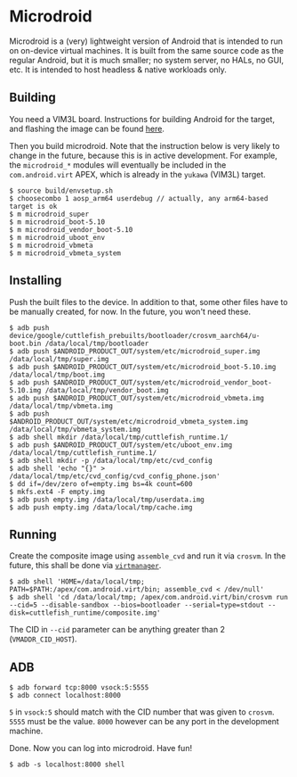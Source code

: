 # Microdroid

Microdroid is a (very) lightweight version of Android that is intended to run on
on-device virtual machines. It is built from the same source code as the regular
Android, but it is much smaller; no system server, no HALs, no GUI, etc. It is
intended to host headless & native workloads only.

## Building

You need a VIM3L board. Instructions for building Android for the target, and
flashing the image can be found [here](../docs/getting_started/yukawa.md).

Then you build microdroid. Note that the instruction below is very likely to
change in the future, because this is in active development. For example, the
`microdroid_*` modules will eventually be included in the `com.android.virt`
APEX, which is already in the `yukawa` (VIM3L) target.

```
$ source build/envsetup.sh
$ choosecombo 1 aosp_arm64 userdebug // actually, any arm64-based target is ok
$ m microdroid_super
$ m microdroid_boot-5.10
$ m microdroid_vendor_boot-5.10
$ m microdroid_uboot_env
$ m microdroid_vbmeta
$ m microdroid_vbmeta_system
```

## Installing

Push the built files to the device. In addition to that, some other files have
to be manually created, for now. In the future, you won't need these.

```
$ adb push device/google/cuttlefish_prebuilts/bootloader/crosvm_aarch64/u-boot.bin /data/local/tmp/bootloader
$ adb push $ANDROID_PRODUCT_OUT/system/etc/microdroid_super.img /data/local/tmp/super.img
$ adb push $ANDROID_PRODUCT_OUT/system/etc/microdroid_boot-5.10.img /data/local/tmp/boot.img
$ adb push $ANDROID_PRODUCT_OUT/system/etc/microdroid_vendor_boot-5.10.img /data/local/tmp/vendor_boot.img
$ adb push $ANDROID_PRODUCT_OUT/system/etc/microdroid_vbmeta.img /data/local/tmp/vbmeta.img
$ adb push $ANDROID_PRODUCT_OUT/system/etc/microdroid_vbmeta_system.img /data/local/tmp/vbmeta_system.img
$ adb shell mkdir /data/local/tmp/cuttlefish_runtime.1/
$ adb push $ANDROID_PRODUCT_OUT/system/etc/uboot_env.img /data/local/tmp/cuttlefish_runtime.1/
$ adb shell mkdir -p /data/local/tmp/etc/cvd_config
$ adb shell 'echo "{}" > /data/local/tmp/etc/cvd_config/cvd_config_phone.json'
$ dd if=/dev/zero of=empty.img bs=4k count=600
$ mkfs.ext4 -F empty.img
$ adb push empty.img /data/local/tmp/userdata.img
$ adb push empty.img /data/local/tmp/cache.img
```

## Running

Create the composite image using `assemble_cvd` and run it via `crosvm`. In the
future, this shall be done via [`virtmanager`](../virtmanager/).

```
$ adb shell 'HOME=/data/local/tmp; PATH=$PATH:/apex/com.android.virt/bin; assemble_cvd < /dev/null'
$ adb shell 'cd /data/local/tmp; /apex/com.android.virt/bin/crosvm run --cid=5 --disable-sandbox --bios=bootloader --serial=type=stdout --disk=cuttlefish_runtime/composite.img'
```

The CID in `--cid` parameter can be anything greater than 2 (`VMADDR_CID_HOST`).

## ADB

```
$ adb forward tcp:8000 vsock:5:5555
$ adb connect localhost:8000
```

`5` in `vsock:5` should match with the CID number that was given to `crosvm`.
`5555` must be the value. `8000` however can be any port in the development
machine.

Done. Now you can log into microdroid. Have fun!

```
$ adb -s localhost:8000 shell
```

